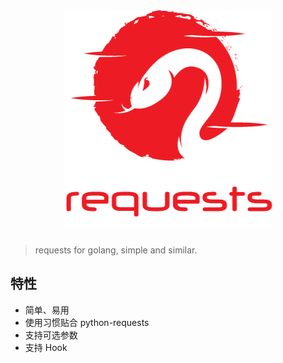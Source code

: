 <h1 align="center"><img src="https://raw.githubusercontent.com/cvelab/requests/main/docs/static/logo.png" alt="Logo"/></h1>

> requests for golang, simple and similar.

## 特性

- 简单、易用
- 使用习惯贴合 python-requests
- 支持可选参数
- 支持 Hook

